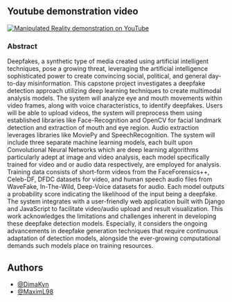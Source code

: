 ## Youtube demonstration video
[![Manipulated Reality demonstration on YouTube](https://img.youtube.com/vi/7F7X8T10rSU/maxresdefault.jpg)](https://www.youtube.com/watch?v=7F7X8T10rSU)


### Abstract
Deepfakes, a synthetic type of media created using artificial intelligent techniques, pose a growing threat, leveraging the artificial intelligence sophisticated power to create convincing social, political, and general day-to-day misinformation. This capstone project investigates a deepfake detection approach utilizing deep learning techniques to create multimodal analysis models. The system will analyze eye and mouth movements within video frames, along with voice characteristics, to identify deepfakes. Users will be able to upload videos, the system will preprocess them using established libraries like Face-Recognition and OpenCV for facial landmark detection and extraction of mouth and eye region. Audio extraction leverages libraries like MoviePy and SpeechRecognition. The system will include three separate machine learning models, each built upon Convolutional Neural Networks which are deep learning algorithms particularly adept at image and video analysis, each model specifically trained for video and or audio data respectively, are employed for analysis. Training data consists of short-form videos from the FaceForensics++, Celeb-DF, DFDC datasets for video, and human speech audio files from WaveFake, In-The-Wild, Deep-Voice datasets for audio. Each model outputs a probability score indicating the likelihood of the input being a deepfake. The system integrates with a user-friendly web application built with Django and JavaScript to facilitate video/audio upload and result visualization. This work acknowledges the limitations and challenges inherent in developing these deepfake detection models. Especially, it considers the ongoing advancements in deepfake generation techniques that require continuous adaptation of detection models, alongside the ever-growing computational demands such models place on training resources.

## Authors
- [@DimaKyn](https://github.com/DimaKyn)
- [@MaximL98](https://github.com/MaximL98)
